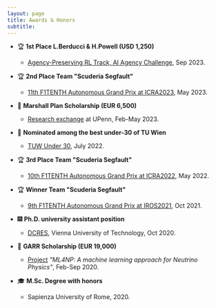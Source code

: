 ```yaml
---
layout: page
title: Awards & Honors
subtitle:
---
```


<!-- https://dev.to/nikolab/complete-list-of-github-markdown-emoji-markup-5aia -->


- :trophy: **1st Place L.Berducci & H.Powell (USD 1,250)**
  - [Agency-Preserving RL Track, AI Agency Challenge](https://alignmentjam.com/jam/agency), Sep 2023.

- :trophy: **2nd Place Team "Scuderia Segfault"**
  - [11th F1TENTH Autonomous Grand Prix at ICRA2023](https://informatics.tuwien.ac.at/news/2442), May 2023.

- :rocket: **Marshall Plan Scholarship (EUR 6,500)**
  - [Research exchange](https://www.marshallplan.at/) at UPenn, Feb-May 2023.

- :rocket: **Nominated among the best under-30 of TU Wien**
  - [TUW Under 30](https://informatics.tuwien.ac.at/news/2249), July 2022.

- :trophy: **3rd Place Team "Scuderia Segfault"**
  - [10th F1TENTH Autonomous Grand Prix at ICRA2022](https://informatics.tuwien.ac.at/news/2224), May 2022.

- :trophy: **Winner Team "Scuderia Segfault"**
  - [9th F1TENTH Autonomous Grand Prix at IROS2021](https://informatics.tuwien.ac.at/news/2097), Oct 2021.

- :fireworks: **Ph.D. university assistant position**
  - [DCRES](https://informatics.tuwien.ac.at/doctoral/resilient-embedded-systems/), Vienna University of Technology, Oct 2020.

- :rocket: **GARR Scholarship (EUR 19,000)**
  - [Project](https://www.european-funding-guide.eu/scholarship/10526-scholarship-orio-carlini) *"ML4NP: A machine learning approach for Neutrino Physics"*, Feb-Sep 2020.

- :mortar_board: **M.Sc. Degree with honors**
  - Sapienza University of Rome, 2020.
